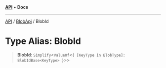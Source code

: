 [**API**](../../../README.md) • **Docs**

***

[API](../../../README.md) / [BlobApi](../README.md) / BlobId

# Type Alias: BlobId

> **BlobId**: `Simplify`\<`ValueOf`\<`{ [KeyType in BlobType]: BlobIdBase<KeyType> }`\>\>
